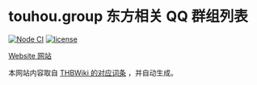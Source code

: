 # touhou.group 东方相关 QQ 群组列表

[![Node CI](https://github.com/thwiki/touhou-group/actions/workflows/deploy.yml/badge.svg)](https://github.com/thwiki/touhou-group/actions)
[![license](https://img.shields.io/github/license/thwiki/touhou-group.svg)](https://github.com/thwiki/touhou-group/blob/master/LICENSE)

[Website 网站](https://touhou.group)

本网站内容取自 [THBWiki 的对应词条](https://thwiki.cc/%E4%B8%9C%E6%96%B9%E7%9B%B8%E5%85%B3QQ%E7%BE%A4%E7%BB%84%E5%88%97%E8%A1%A8) ，并自动生成。
